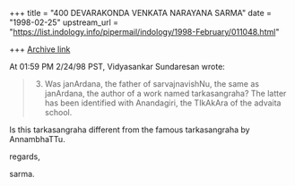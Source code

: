 +++
title = "400 DEVARAKONDA VENKATA NARAYANA SARMA"
date = "1998-02-25"
upstream_url = "https://list.indology.info/pipermail/indology/1998-February/011048.html"

+++
[Archive link](https://list.indology.info/pipermail/indology/1998-February/011048.html)

At 01:59 PM 2/24/98 PST, Vidyasankar Sundaresan wrote:

>3. Was janArdana, the father of sarvajnavishNu, the same as janArdana,
>the author of a work named tarkasangraha? The latter has been identified
>with Anandagiri, the TIkAkAra of the advaita school.
>

Is this tarkasangraha different from the famous tarkasangraha by
AnnambhaTTu.

regards,

sarma.



